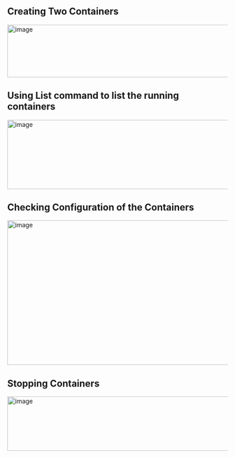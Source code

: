 ## Creating Two Containers

<img width="1299" height="120" alt="image" src="https://github.com/user-attachments/assets/57221c6d-8871-4984-929e-d74c97ea8f78" />

## Using List command to list the running containers

<img width="1299" height="158" alt="image" src="https://github.com/user-attachments/assets/1363db1a-0cb9-4a68-a776-58b2c6fcf9dc" />

## Checking Configuration of the Containers

<img width="1299" height="330" alt="image" src="https://github.com/user-attachments/assets/07540a90-5d4d-46af-a454-5c4f80ca1548" />

## Stopping Containers

<img width="1299" height="124" alt="image" src="https://github.com/user-attachments/assets/29b12f68-32e3-43e4-bc1d-d553967afe70" />
